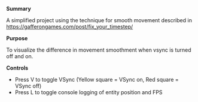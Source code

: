 **Summary**

A simplified project using the technique for smooth movement described in https://gafferongames.com/post/fix_your_timestep/

**Purpose** 

To visualize the difference in movement smoothment when vsync is turned off and on.

**Controls**
- Press V to toggle VSync (Yellow square = VSync on, Red square = VSync off)
- Press L to toggle console logging of entity position and FPS
